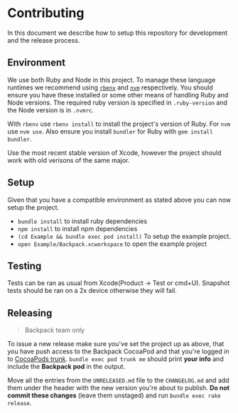 # Contributing

In this document we describe how to setup this repository for development and the release process.

## Environment

We use both Ruby and Node in this project. To manage these language runtimes we recommend using [`rbenv`][0] and [`nvm`][1] respectively. You should ensure you have these installed or some other means of handling Ruby and Node versions. The required ruby version is specified in `.ruby-version` and the Node version is in `.nvmrc`.

With `rbenv` use `rbenv install` to install the project's version of Ruby. For `nvm` use `nvm use`. Also ensure you install `bundler` for Ruby with `gem install bundler`.

Use the most recent stable version of Xcode, however the project should work with old verisons of the same major.

## Setup

Given that you have a compatible environment as stated above you can now setup the project.

+ `bundle install` to install ruby dependencies
+ `npm install` to install npm dependencies
+ `(cd Example && bundle exec pod install)` To setup the example project.
+ `open Example/Backpack.xcworkspace` to open the example project

## Testing

Tests can be ran as usual from Xcode(Product -> Test or cmd+U). Snapshot tests should be ran on a 2x device otherwise they will fail.

## Releasing

> Backpack team only

To issue a new release make sure you've set the project up as above, that you have push access to the Backpack CocoaPod and that you're logged in to [CocoaPods trunk](https://guides.cocoapods.org/making/getting-setup-with-trunk.html#getting-started). `bundle exec pod trunk me` should print **your info** and include the **Backpack pod** in the output.

Move all the entries from the `UNRELEASED.md` file to the `CHANGELOG.md` and add them under the header with the new version you're about to publish. **Do not commit these changes** (leave them unstaged) and run `bundle exec rake release`.


[0]: https://github.com/rbenv/rbenv
[1]: https://github.com/creationix/nvm
